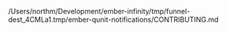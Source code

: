 /Users/northm/Development/ember-infinity/tmp/funnel-dest_4CMLa1.tmp/ember-qunit-notifications/CONTRIBUTING.md